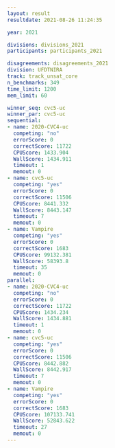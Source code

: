 ```yaml
---
layout: result
resultdate: 2021-08-26 11:24:35

year: 2021

divisions: divisions_2021
participants: participants_2021

disagreements: disagreements_2021
division: UFDTNIRA
track: track_unsat_core
n_benchmarks: 349
time_limit: 1200
mem_limit: 60

winner_seq: cvc5-uc
winner_par: cvc5-uc
sequential:
- name: 2020-CVC4-uc
  competing: "no"
  errorScore: 0
  correctScore: 11722
  CPUScore: 1433.904
  WallScore: 1434.911
  timeout: 1
  memout: 0
- name: cvc5-uc
  competing: "yes"
  errorScore: 0
  correctScore: 11506
  CPUScore: 8441.332
  WallScore: 8443.147
  timeout: 7
  memout: 0
- name: Vampire
  competing: "yes"
  errorScore: 0
  correctScore: 1683
  CPUScore: 99132.381
  WallScore: 58393.8
  timeout: 35
  memout: 0
parallel:
- name: 2020-CVC4-uc
  competing: "no"
  errorScore: 0
  correctScore: 11722
  CPUScore: 1434.234
  WallScore: 1434.881
  timeout: 1
  memout: 0
- name: cvc5-uc
  competing: "yes"
  errorScore: 0
  correctScore: 11506
  CPUScore: 8442.882
  WallScore: 8442.917
  timeout: 7
  memout: 0
- name: Vampire
  competing: "yes"
  errorScore: 0
  correctScore: 1683
  CPUScore: 107133.741
  WallScore: 52843.622
  timeout: 27
  memout: 0
---
```

